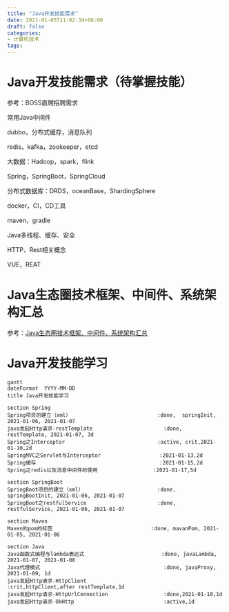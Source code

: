 ```yaml
---
title: "Java开发技能需求"
date: 2021-01-05T11:02:34+08:00
draft: false
categories: 
- 计算机技术
tags:
---
```


# Java开发技能需求（待掌握技能）

参考：BOSS直聘招聘需求

常用Java中间件

dubbo，分布式缓存，消息队列

redis，kafka，zookeeper，etcd

大数据：Hadoop，spark，flink

Spring，SpringBoot，SpringCloud

分布式数据库：DRDS，oceanBase，ShardingSphere

docker，CI，CD工具

maven，gradle

Java多线程、缓存、安全

HTTP、Rest相关概念

VUE，REAT

# Java生态圈技术框架、中间件、系统架构汇总

参考：[Java生态圈技术框架、中间件、系统架构汇总](https://juejin.cn/post/6844903620979212296)

# Java开发技能学习

```mermaid
gantt
dateFormat  YYYY-MM-DD
title Java开发技能学习

section Spring
Spring项目的建立（xml）							:done, 	springInit, 2021-01-06, 2021-01-07
java发起Http请求-restTemplate						:done, restTemplate, 2021-01-07, 3d	
Spring之Interceptor								:active, crit,2021-01-10,2d
SpringMVC之Servlet与Interceptor					:2021-01-13,2d
Spring缓存										:2021-01-15,2d
Spring之redis以及消息中间件的使用					:2021-01-17,5d

section SpringBoot
SpringBoot项目的建立（xml）						:done, 	springBootInit, 2021-01-06, 2021-01-07
SpringBoot之restfulService						:done, 	restfulService, 2021-01-06, 2021-01-07

section Maven
Maven的pom的标签								:done, mavanPom, 2021-01-05, 2021-01-06

section Java
Java函数式编程与lambda表达式							:done, javaLambda, 2021-01-07, 2021-01-08
Java代理模式										:done, javaProxy, 2021-01-09, 1d
java发起Http请求-HttpClient							:crit,httpClient,after restTemplate,1d
java发起Http请求-HttpUrlConnection					:done,2021-01-10,1d
java发起Http请求-OkHttp								:active,1d
```

